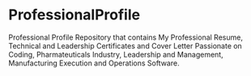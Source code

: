 # ProfessionalProfile
Professional Profile
Repository that contains My Professional Resume, Technical and Leadership Certificates and Cover Letter
Passionate on Coding, Pharmateuticals Industry, Leadership and Management, Manufacturing Execution and Operations Software.
